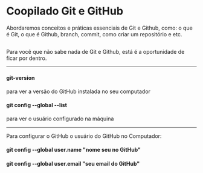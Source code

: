 # Coopilado Git e GitHub
Abordaremos conceitos e práticas essenciais de Git e Github, como: o que é Git, o que é Github, branch, commit, como criar um repositório e etc.
##
Para você que não sabe nada de Git e Github, está é a oportunidade de ficar por dentro.

<hr>
<h4> git-version</h4>  para ver a versão do GitHub instalada no seu computador

<br>

<h4> git config --global --list  </h4>  para ver o usuário configurado na máquina

<hr>

Para configurar o GitHub o usuário do GitHub no Computador:

<h4> git config --global user.name "nome seu no GitHub" </h4>
<h4> git config --global user.email "seu email do GitHub" </h4>
  
